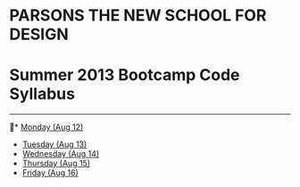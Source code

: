 # PARSONS THE NEW SCHOOL FOR DESIGN
# Summer 2013 Bootcamp Code Syllabus
-------------------------------------------------------------------

* [Monday (Aug 12)](https://github.com/patriciogonzalezvivo/bootcamp2013_code/tree/master/08_12_Mon)
* [Tuesday (Aug 13)](https://github.com/patriciogonzalezvivo/bootcamp2013_code/tree/master/08_13_Tue)
* [Wednesday (Aug 14)](https://github.com/patriciogonzalezvivo/bootcamp2013_code/tree/master/08_14_Wed)
* [Thursday (Aug 15)](https://github.com/patriciogonzalezvivo/bootcamp2013_code/tree/master/08_15_Thu)
* [Friday (Aug 16)](https://github.com/patriciogonzalezvivo/bootcamp2013_code/tree/master/08_16_Fri)